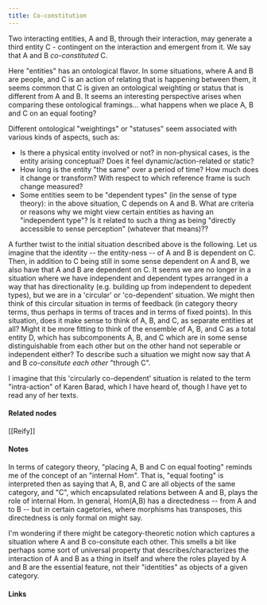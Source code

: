 ```yaml
---
title: Co-constitution
---
```


Two interacting entities, A and B, through their interaction, may generate a third entity C - contingent on the interaction and emergent from it. We say that A and B *co-constituted* C. 

Here "entities" has an ontological flavor. In some situations, where A and B are people, and C is an action of relating that is happening between them, it seems common that C is given an ontological weighting or status that is different from A and B. It seems an interesting perspective arises when comparing these ontological framings... what happens when we place A, B and C on an equal footing? 

Different ontological "weightings" or "statuses" seem associated with various kinds of aspects, such as:
- Is there a physical entity involved or not? in non-physical cases, is the entity arising conceptual? Does it feel dynamic/action-related or static?
- How long is the entity "the same" over a period of time? How much does it change or transform? With respect to which reference frame is such change measured?
- Some entities seem to be "dependent types" (in the sense of type theory): in the above situation, C depends on A and B. What are criteria or reasons why we might view certain entities as having an "independent type"? Is it related to such a thing as being "directly accessible to sense perception" (whatever that means)??

A further twist to the initial situation described above is the following. Let us imagine that the identity -- the entity-ness -- of A and B is dependent on C. Then, in addition to C being still in some sense dependent on A and B, we also have that A and B are dependent on C. It seems we are no longer in a situation where we have independent and dependent types arranged in a way that has directionality (e.g. building up from independent to depedent types), but we are in a 'circular' or 'co-dependent' situation. We might then think of this circular situation in terms of feedback  (in category theory terms, thus perhaps in terms of traces and in terms of fixed points). In this situation, does it make sense to think of A, B, and C, as separate entities at all? Might it be more fitting to think of the ensemble of A, B, and C as a total entity D, which has subcomponents A, B, and C which are in some sense distinguishable from each other but on the other hand not seperable or independent either? To describe such a situation we might now say that A and B *co-consitute each other* "through C". 

I imagine that this 'circularly co-dependent' situation is related to the term "intra-action" of Karen Barad, which I have heard of, though I have yet to read any of her texts. 


#### Related nodes

[[Reify]]



#### Notes

In terms of category theory, "placing A, B and C on equal footing" reminds me of the concept of an "internal Hom". That is, "equal footing" is interpreted then as saying that A, B, and C are all objects of the same category, and "C", which encapsulated relations between A and B, plays the role of internal Hom. In general, Hom(A,B) has a directedness -- from A and to B -- but in certain cagetories, where morphisms has transposes, this directedness is only formal on might say. 

I'm wondering if there might be category-theoretic notion which captures a situation where A and B co-consitute each other. This smells a bit like perhaps some sort of universal property that describes/characterizes the interaction of A and B as a thing in itself and where the roles played by A and B are the essential feature, not their "identities" as objects of a given category. 


#### Links